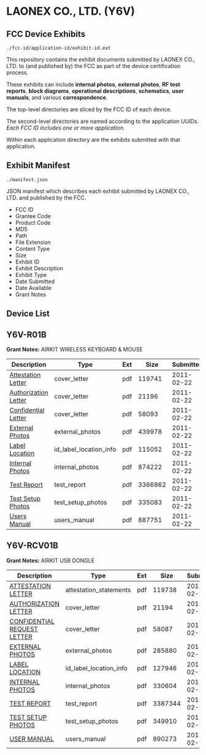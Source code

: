 # LAONEX CO., LTD. (Y6V)
## FCC Device Exhibits

```
./fcc-id/application-id/exhibit-id.ext
```

This repository contains the exhibit documents submitted by LAONEX CO., LTD. to (and published by) the FCC as part of the device certification process.

These exhibits can include **internal photos**, **external photos**, **RF test reports**, **block diagrams**, **operational descriptions**, **schematics**, **user manuals**, and various **correspondence**.

The top-level directories are sliced by the FCC ID of each device.

The second-level directories are named according to the application UUIDs. *Each FCC ID includes one or more application.*

Within each application directory are the exhibits submitted with that application. 

## Exhibit Manifest

```
./manifest.json
```

JSON manifest which describes each exhibit submitted by LAONEX CO., LTD. and published by the FCC.

- FCC ID
- Grantee Code
- Product Code
- MD5
- Path
- File Extension
- Content Type
- Size
- Exhibit ID
- Exhibit Description
- Exhibit Type
- Date Submitted
- Date Available
- Grant Notes

## Device List
## Y6V-R01B
**Grant Notes:** AIRKIT WIRELESS KEYBOARD & MOUSE

| Description | Type | Ext | Size | Submitted | Available |
| ----------- | ---- | --- | ---- | --------- | --------- |
| [Attestation Letter](Y6V-R01B/47890e466076be4f48f786725b27f0cd/1419131.pdf) | cover_letter | pdf | 119741 | 2011-02-22 | 2011-02-23 |
| [Authorization Letter](Y6V-R01B/47890e466076be4f48f786725b27f0cd/1419132.pdf) | cover_letter | pdf | 21196 | 2011-02-22 | 2011-02-23 |
| [Confidential Letter](Y6V-R01B/47890e466076be4f48f786725b27f0cd/1419133.pdf) | cover_letter | pdf | 58093 | 2011-02-22 | 2011-02-23 |
| [External Photos](Y6V-R01B/47890e466076be4f48f786725b27f0cd/1419127.pdf) | external_photos | pdf | 439978 | 2011-02-22 | 2011-08-21 |
| [Label Location](Y6V-R01B/47890e466076be4f48f786725b27f0cd/1419134.pdf) | id_label_location_info | pdf | 115052 | 2011-02-22 | 2011-02-23 |
| [Internal Photos](Y6V-R01B/47890e466076be4f48f786725b27f0cd/1419128.pdf) | internal_photos | pdf | 874222 | 2011-02-22 | 2011-08-21 |
| [Test Report](Y6V-R01B/47890e466076be4f48f786725b27f0cd/1419135.pdf) | test_report | pdf | 3366862 | 2011-02-22 | 2011-02-23 |
| [Test Setup Photos](Y6V-R01B/47890e466076be4f48f786725b27f0cd/1419130.pdf) | test_setup_photos | pdf | 335083 | 2011-02-22 | 2011-08-21 |
| [Users Manual](Y6V-R01B/47890e466076be4f48f786725b27f0cd/1419129.pdf) | users_manual | pdf | 887751 | 2011-02-22 | 2011-08-21 |
## Y6V-RCV01B
**Grant Notes:** AIRKIT USB DONGLE

| Description | Type | Ext | Size | Submitted | Available |
| ----------- | ---- | --- | ---- | --------- | --------- |
| [ATTESTATION LETTER](Y6V-RCV01B/c3a7065c0ee3f404759ea15cc37bd3e8/1419856.pdf) | attestation_statements | pdf | 119738 | 2011-02-23 | 2011-02-24 |
| [AUTHORIZATION LETTER](Y6V-RCV01B/c3a7065c0ee3f404759ea15cc37bd3e8/1419857.pdf) | cover_letter | pdf | 21194 | 2011-02-23 | 2011-02-24 |
| [CONFIDENTIAL REQUEST LETTER](Y6V-RCV01B/c3a7065c0ee3f404759ea15cc37bd3e8/1419858.pdf) | cover_letter | pdf | 58087 | 2011-02-23 | 2011-02-24 |
| [EXTERNAL PHOTOS](Y6V-RCV01B/c3a7065c0ee3f404759ea15cc37bd3e8/1419852.pdf) | external_photos | pdf | 285880 | 2011-02-23 | 2011-08-22 |
| [LABEL LOCATION](Y6V-RCV01B/c3a7065c0ee3f404759ea15cc37bd3e8/1419859.pdf) | id_label_location_info | pdf | 127946 | 2011-02-23 | 2011-02-24 |
| [INTERNAL PHOTOS](Y6V-RCV01B/c3a7065c0ee3f404759ea15cc37bd3e8/1419853.pdf) | internal_photos | pdf | 330604 | 2011-02-23 | 2011-08-22 |
| [TEST REPORT](Y6V-RCV01B/c3a7065c0ee3f404759ea15cc37bd3e8/1419860.pdf) | test_report | pdf | 3387344 | 2011-02-23 | 2011-02-24 |
| [TEST SETUP PHOTOS](Y6V-RCV01B/c3a7065c0ee3f404759ea15cc37bd3e8/1419855.pdf) | test_setup_photos | pdf | 349910 | 2011-02-23 | 2011-08-22 |
| [USER MANUAL](Y6V-RCV01B/c3a7065c0ee3f404759ea15cc37bd3e8/1419854.pdf) | users_manual | pdf | 890273 | 2011-02-23 | 2011-08-22 |
